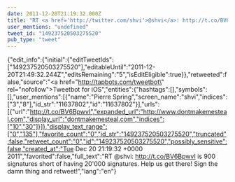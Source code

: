 ```yaml
---
date: 2011-12-20T21:19:32.000Z
title: "RT <a href='http://twitter.com/shvi'>@shvi</a>: http://t.co/BV6BpwvI is 900 signatures short of having 20'000 signatures. Help us get there! Sign the damn thing and retweet!″"
user_mentions: "undefined"
tweet_id: "149237520503275520"
pub_type: "tweet"
---
```

{"edit_info":{"initial":{"editTweetIds":["149237520503275520"],"editableUntil":"2011-12-20T21:49:32.244Z","editsRemaining":"5","isEditEligible":true}},"retweeted":false,"source":"<a href=\"http://tapbots.com/tweetbot\" rel=\"nofollow\">Tweetbot for iOS</a>","entities":{"hashtags":[],"symbols":[],"user_mentions":[{"name":"Pierre Spring","screen_name":"shvi","indices":["3","8"],"id_str":"11637802","id":"11637802"}],"urls":[{"url":"http://t.co/BV6BpwvI","expanded_url":"http://www.dontmakemesteal.com","display_url":"dontmakemesteal.com","indices":["10","30"]}]},"display_text_range":["0","135"],"favorite_count":"0","id_str":"149237520503275520","truncated":false,"retweet_count":"0","id":"149237520503275520","possibly_sensitive":false,"created_at":"Tue Dec 20 21:19:32 +0000 2011","favorited":false,"full_text":"RT @shvi: http://t.co/BV6BpwvI is 900 signatures short of having 20'000 signatures. Help us get there! Sign the damn thing and retweet!","lang":"en"}
